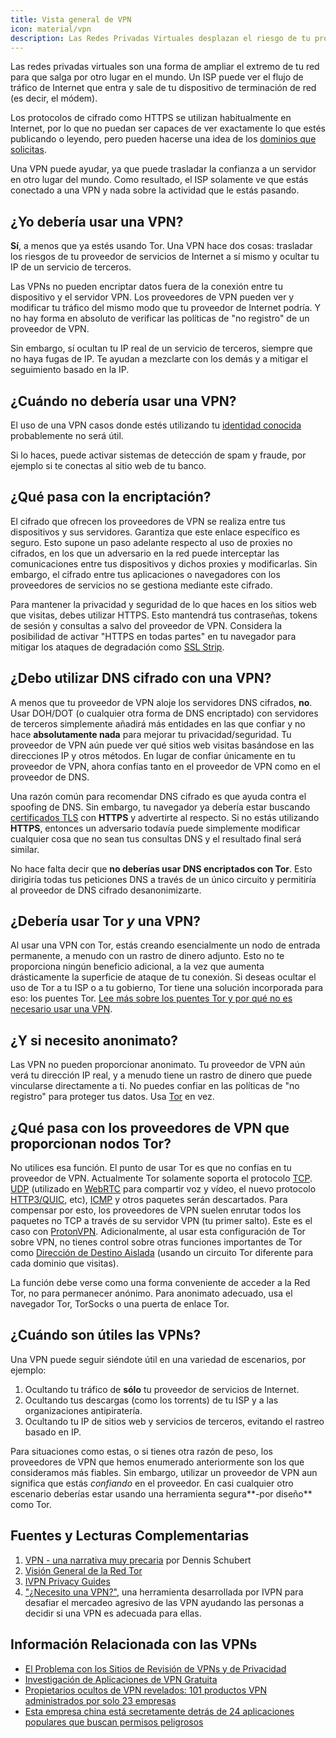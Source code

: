 ```yaml
---
title: Vista general de VPN
icon: material/vpn
description: Las Redes Privadas Virtuales desplazan el riesgo de tu proveedor de Internet a un tercero quien confías. Debes tener en cuenta estas cosas.
---
```


Las redes privadas virtuales son una forma de ampliar el extremo de tu red para que salga por otro lugar en el mundo. Un ISP puede ver el flujo de tráfico de Internet que entra y sale de tu dispositivo de terminación de red (es decir, el módem).

Los protocolos de cifrado como HTTPS se utilizan habitualmente en Internet, por lo que no puedan ser capaces de ver exactamente lo que estés publicando o leyendo, pero pueden hacerse una idea de los [dominios que solicitas](../advanced/dns-overview.md#why-shouldnt-i-use-encrypted-dns).

Una VPN puede ayudar, ya que puede trasladar la confianza a un servidor en otro lugar del mundo. Como resultado, el ISP solamente ve que estás conectado a una VPN y nada sobre la actividad que le estás pasando.

## ¿Yo debería usar una VPN?

**Sí**, a menos que ya estés usando Tor. Una VPN hace dos cosas: trasladar los riesgos de tu proveedor de servicios de Internet a sí mismo y ocultar tu IP de un servicio de terceros.

Las VPNs no pueden encriptar datos fuera de la conexión entre tu dispositivo y el servidor VPN. Los proveedores de VPN pueden ver y modificar tu tráfico del mismo modo que tu proveedor de Internet podría. Y no hay forma en absoluto de verificar las políticas de "no registro" de un proveedor de VPN.

Sin embargo, sí ocultan tu IP real de un servicio de terceros, siempre que no haya fugas de IP. Te ayudan a mezclarte con los demás y a mitigar el seguimiento basado en la IP.

## ¿Cuándo no debería usar una VPN?

El uso de una VPN casos donde estés utilizando tu [identidad conocida](common-threats.md#common-misconceptions) probablemente no será útil.

Si lo haces, puede activar sistemas de detección de spam y fraude, por ejemplo si te conectas al sitio web de tu banco.

## ¿Qué pasa con la encriptación?

El cifrado que ofrecen los proveedores de VPN se realiza entre tus dispositivos y sus servidores. Garantiza que este enlace específico es seguro. Esto supone un paso adelante respecto al uso de proxies no cifrados, en los que un adversario en la red puede interceptar las comunicaciones entre tus dispositivos y dichos proxies y modificarlas. Sin embargo, el cifrado entre tus aplicaciones o navegadores con los proveedores de servicios no se gestiona mediante este cifrado.

Para mantener la privacidad y seguridad de lo que haces en los sitios web que visitas, debes utilizar HTTPS. Esto mantendrá tus contraseñas, tokens de sesión y consultas a salvo del proveedor de VPN. Considera la posibilidad de activar "HTTPS en todas partes" en tu navegador para mitigar los ataques de degradación como [SSL Strip](https://www.blackhat.com/presentations/bh-dc-09/Marlinspike/BlackHat-DC-09-Marlinspike-Defeating-SSL.pdf).

## ¿Debo utilizar DNS cifrado con una VPN?

A menos que tu proveedor de VPN aloje los servidores DNS cifrados, **no**. Usar DOH/DOT (o cualquier otra forma de DNS encriptado) con servidores de terceros simplemente añadirá más entidades en las que confiar y no hace **absolutamente nada** para mejorar tu privacidad/seguridad. Tu proveedor de VPN aún puede ver qué sitios web visitas basándose en las direcciones IP y otros métodos. En lugar de confiar únicamente en tu proveedor de VPN, ahora confías tanto en el proveedor de VPN como en el proveedor de DNS.

Una razón común para recomendar DNS cifrado es que ayuda contra el spoofing de DNS. Sin embargo, tu navegador ya debería estar buscando [certificados TLS](https://en.wikipedia.org/wiki/Transport_Layer_Security#Digital_certificates) con **HTTPS** y advertirte al respecto. Si no estás utilizando **HTTPS**, entonces un adversario todavía puede simplemente modificar cualquier cosa que no sean tus consultas DNS y el resultado final será similar.

No hace falta decir que **no deberías usar DNS encriptados con Tor**. Esto dirigiría todas tus peticiones DNS a través de un único circuito y permitiría al proveedor de DNS cifrado desanonimizarte.

## ¿Debería usar Tor *y* una VPN?

Al usar una VPN con Tor, estás creando esencialmente un nodo de entrada permanente, a menudo con un rastro de dinero adjunto. Esto no te proporciona ningún beneficio adicional, a la vez que aumenta drásticamente la superficie de ataque de tu conexión. Si deseas ocultar el uso de Tor a tu ISP o a tu gobierno, Tor tiene una solución incorporada para eso: los puentes Tor. [Lee más sobre los puentes Tor y por qué no es necesario usar una VPN](../advanced/tor-overview.md).

## ¿Y si necesito anonimato?

Las VPN no pueden proporcionar anonimato. Tu proveedor de VPN aún verá tu dirección IP real, y a menudo tiene un rastro de dinero que puede vincularse directamente a ti. No puedes confiar en las políticas de "no registro" para proteger tus datos. Usa [Tor](https://www.torproject.org/) en vez.

## ¿Qué pasa con los proveedores de VPN que proporcionan nodos Tor?

No utilices esa función. El punto de usar Tor es que no confías en tu proveedor de VPN. Actualmente Tor solamente soporta el protocolo [TCP](https://en.wikipedia.org/wiki/Transmission_Control_Protocol). [UDP](https://en.wikipedia.org/wiki/User_Datagram_Protocol) (utilizado en [WebRTC](https://en.wikipedia.org/wiki/WebRTC) para compartir voz y vídeo, el nuevo protocolo [HTTP3/QUIC](https://en.wikipedia.org/wiki/HTTP/3), etc), [ICMP](https://en.wikipedia.org/wiki/Internet_Control_Message_Protocol) y otros paquetes serán descartados. Para compensar por esto, los proveedores de VPN suelen enrutar todos los paquetes no TCP a través de su servidor VPN (tu primer salto). Este es el caso con [ProtonVPN](https://protonvpn.com/support/tor-vpn/). Adicionalmente, al usar esta configuración de Tor sobre VPN, no tienes control sobre otras funciones importantes de Tor como [Dirección de Destino Aislada](https://www.whonix.org/wiki/Stream_Isolation) (usando un circuito Tor diferente para cada dominio que visitas).

La función debe verse como una forma conveniente de acceder a la Red Tor, no para permanecer anónimo. Para anonimato adecuado, usa el navegador Tor, TorSocks o una puerta de enlace Tor.

## ¿Cuándo son útiles las VPNs?

Una VPN puede seguir siéndote útil en una variedad de escenarios, por ejemplo:

1. Ocultando tu tráfico de **sólo** tu proveedor de servicios de Internet.
1. Ocultando tus descargas (como los torrents) de tu ISP y a las organizaciones antipiratería.
1. Ocultando tu IP de sitios web y servicios de terceros, evitando el rastreo basado en IP.

Para situaciones como estas, o si tienes otra razón de peso, los proveedores de VPN que hemos enumerado anteriormente son los que consideramos más fiables. Sin embargo, utilizar un proveedor de VPN aun significa que estás *confiando* en el proveedor. En casi cualquier otro escenario deberías estar usando una herramienta segura**-por diseño** como Tor.

## Fuentes y Lecturas Complementarias

1. [VPN - una narrativa muy precaria](https://schub.io/blog/2019/04/08/very-precarious-narrative.html) por Dennis Schubert
1. [Visión General de la Red Tor](../advanced/tor-overview.md)
1. [IVPN Privacy Guides](https://www.ivpn.net/privacy-guides)
1. ["¿Necesito una VPN?"](https://www.doineedavpn.com), una herramienta desarrollada por IVPN para desafiar el mercadeo agresivo de las VPN ayudando las personas a decidir si una VPN es adecuada para ellas.

## Información Relacionada con las VPNs

- [El Problema con los Sitios de Revisión de VPNs y de Privacidad](https://blog.privacyguides.org/2019/11/20/the-trouble-with-vpn-and-privacy-review-sites/)
- [Investigación de Aplicaciones de VPN Gratuita](https://www.top10vpn.com/free-vpn-app-investigation/)
- [Propietarios ocultos de VPN revelados: 101 productos VPN administrados por solo 23 empresas](https://vpnpro.com/blog/hidden-vpn-owners-unveiled-97-vpns-23-companies/)
- [Esta empresa china está secretamente detrás de 24 aplicaciones populares que buscan permisos peligrosos](https://vpnpro.com/blog/chinese-company-secretly-behind-popular-apps-seeking-dangerous-permissions/)

